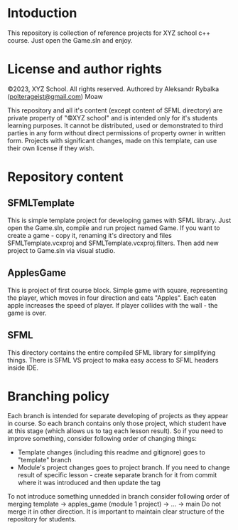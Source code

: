 # Intoduction
This repository is collection of reference projects for XYZ school c++ course.
Just open the Game.sln and enjoy.

# License and author rights 
©2023, XYZ School. All rights reserved.
Authored by Aleksandr Rybalka (polterageist@gmail.com)
Moaw

This repository and all it's content (except content of SFML directory) are private property of "©XYZ school" and is intended only for it's students learning purposes.
It cannot be distributed, used or demonstrated to third parties in any form without direct permissions of property owner in written form.
Projects with significant changes, made on this template, can use their own license if they wish.

# Repository content
## SFMLTemplate
This is simple template project for developing games with SFML library.
Just open the Game.sln, compile and run project named Game. If you want to create a game - copy it, renaming it's directory and files SFMLTemplate.vcxproj and SFMLTemplate.vcxproj.filters.
Then add new project to Game.sln via visual studio.

## ApplesGame
This is project of first course block. Simple game with square, representing the player, which moves in four direction and eats "Apples". Each eaten apple increases the speed of player.
If player collides with the wall - the game is over.

## SFML
This directory contains the entire compiled SFML library for simplifying things. There is SFML VS project to maka easy access to SFML headers inside IDE.

# Branching policy
Each branch is intended for separate developing of projects as they appear in course. So each branch contains only those project, which student have at this stage (which allows us to tag each lesson result).
So if you need to improve something, consider following order of changing things:
* Template changes (including this readme and gitignore) goes to "template" branch
* Module's project changes goes to project branch. If you need to change result of specific lesson - create separate branch for it from commit where it was introduced and then update the tag

To not introduce something unnedded in branch consider following order of merging
template -> apples_game (module 1 project) -> ... -> main
Do not merge it in other direction. It is important to maintain clear structure of the repository for students.


